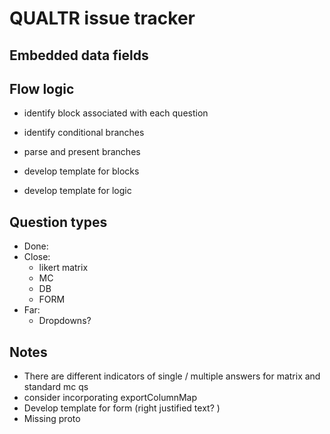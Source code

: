 # QUALTR issue tracker

## Embedded data fields

## Flow logic

  * identify block associated with each question
  * identify conditional branches
  * parse and present branches
  
  * develop template for blocks
  * develop template for logic
  
## Question types

  * Done: 
  * Close: 
    - likert matrix
    - MC 
    - DB
    - FORM
  * Far: 
    - Dropdowns? 


## Notes

  * There are different indicators of single / multiple answers for matrix and standard mc qs
  * consider incorporating exportColumnMap
  * Develop template for form (right justified text? )
  * Missing proto
